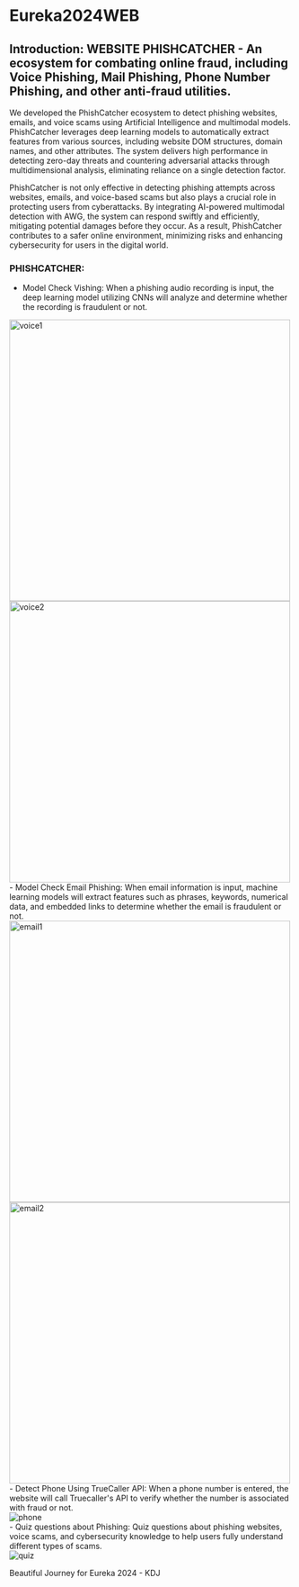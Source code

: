 # Eureka2024WEB

## Introduction: WEBSITE PHISHCATCHER - An ecosystem for combating online fraud, including Voice Phishing, Mail Phishing, Phone Number Phishing, and other anti-fraud utilities.

We developed the PhishCatcher ecosystem to detect phishing websites, emails, and voice scams using Artificial Intelligence and multimodal models. PhishCatcher leverages deep learning models to automatically extract features from various sources, including website DOM structures, domain names, and other attributes. The system delivers high performance in detecting zero-day threats and countering adversarial attacks through multidimensional analysis, eliminating reliance on a single detection factor.

PhishCatcher is not only effective in detecting phishing attempts across websites, emails, and voice-based scams but also plays a crucial role in protecting users from cyberattacks. By integrating AI-powered multimodal detection with AWG, the system can respond swiftly and efficiently, mitigating potential damages before they occur. As a result, PhishCatcher contributes to a safer online environment, minimizing risks and enhancing cybersecurity for users in the digital world.

### PHISHCATCHER:
- Model Check Vishing: When a phishing audio recording is input, the deep learning model utilizing CNNs will analyze and determine whether the recording is fraudulent or not. <br>
<img src="https://github.com/user-attachments/assets/f1017993-d15a-4071-8331-568131aaf871" alt="voice1" width ="500" height ="500">
<img src="https://github.com/user-attachments/assets/65f97fa3-0fde-4245-b70e-56893d0f6d2c" alt="voice2" width ="500" height ="500"> <br>
- Model Check Email Phishing: When email information is input, machine learning models will extract features such as phrases, keywords, numerical data, and embedded links to determine whether the email is fraudulent or not. <br>
<img src="https://github.com/user-attachments/assets/4952c3d7-ec94-4791-b00c-602f571b09c4" alt="email1" width ="500" height ="500">
<img src="https://github.com/user-attachments/assets/c651622b-0758-4d2d-b2c9-6fb23fb8ee1d" alt="email2" width ="500" height ="500"> <br>
- Detect Phone Using TrueCaller API: When a phone number is entered, the website will call Truecaller's API to verify whether the number is associated with fraud or not.<br>
<img src="https://github.com/user-attachments/assets/9bf57474-a7ec-4add-a38a-343ca4b05b2d" alt="phone"> <br>
- Quiz questions about Phishing: Quiz questions about phishing websites, voice scams, and cybersecurity knowledge to help users fully understand different types of scams.<br>
<img src="https://github.com/user-attachments/assets/5b02e8ab-1efc-4c94-8c17-79209e530d34" alt="quiz"> <br>


Beautiful Journey for Eureka 2024 - KDJ
